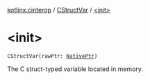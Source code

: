 [kotlinx.cinterop](../index.md) / [CStructVar](index.md) / [&lt;init&gt;](./-init-.md)

# &lt;init&gt;

`CStructVar(rawPtr: `[`NativePtr`](../-native-ptr.md)`)`

The C struct-typed variable located in memory.

